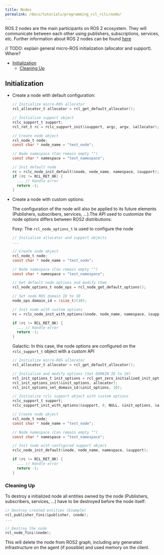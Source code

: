 ```yaml
---
title: Nodes
permalink: /docs/tutorials/programming_rcl_rclc/node/
---
```


ROS 2 nodes are the main participants on ROS 2 ecosystem. They will communicate between each other using publishers, subscriptions, services, etc. Further information about ROS 2 nodes can be found [here](https://docs.ros.org/en/galactic/Tutorials/Understanding-ROS2-Nodes.html)

// TODO: explain general micro-ROS initialization (allocator and support). Where?

- [Initialization](#initialization)
  - [Cleaning Up](#cleaning-up)

## Initialization

- Create a node with default configuration:
  ```c
  // Initialize micro-ROS allocator
  rcl_allocator_t allocator = rcl_get_default_allocator();

  // Initialize support object
  rclc_support_t support;
  rcl_ret_t rc = rclc_support_init(&support, argc, argv, &allocator);

  // Create node object
  rcl_node_t node;
  const char * node_name = "test_node";

  // Node namespace (Can remain empty "")
  const char * namespace = "test_namespace";

  // Init default node
  rc = rclc_node_init_default(&node, node_name, namespace, &support);
  if (rc != RCL_RET_OK) {
    ... // Handle error
    return -1;
  }
  ```

- Create a node with custom options:

  The configuration of the node will also be applied to its future elements (Publishers, subscribers, services, ...).The API used to customize the node options differs between ROS2 distributions:

  Foxy: The `rcl_node_options_t` is used to configure the node

  ```c
  // Initialize allocator and support objects
  ...

  // Create node object
  rcl_node_t node;
  const char * node_name = "test_node";

  // Node namespace (Can remain empty "")
  const char * namespace = "test_namespace";

  // Get default node options and modify them
  rcl_node_options_t node_ops = rcl_node_get_default_options();

  // Set node ROS domain ID to 10
  node_ops.domain_id = (size_t)(10);

  // Init node with custom options
  rc = rclc_node_init_with_options(&node, node_name, namespace, &support, &node_ops);

  if (rc != RCL_RET_OK) {
    ... // Handle error
    return -1;
  }
  ```

  Galactic: In this case, the node options are configured on the `rclc_support_t` object with a custom API

  ```c
  // Initialize micro-ROS allocator
  rcl_allocator_t allocator = rcl_get_default_allocator();

  // Initialize and modify options (Set DOMAIN ID to 10)
  rcl_init_options_t init_options = rcl_get_zero_initialized_init_options();
  rcl_init_options_init(&init_options, allocator);
  rcl_init_options_set_domain_id(&init_options, 10);

  // Initialize rclc support object with custom options
  rclc_support_t support;
  rclc_support_init_with_options(&support, 0, NULL, &init_options, &allocator);

  // Create node object
  rcl_node_t node;
  const char * node_name = "test_node";

  // Node namespace (Can remain empty "")
  const char * namespace = "test_namespace";

  // Init node with configured support object
  rclc_node_init_default(&node, node_name, namespace, &support);

  if (rc != RCL_RET_OK) {
    ... // Handle error
    return -1;
  }
  ```

### Cleaning Up

To destroy a initialized node all entities owned by the node (Publishers, subscribers, services, ...) have to be destroyed before the node itself:

```c
// Destroy created entities (Example)
rcl_publisher_fini(&publisher, &node);
...

// Destroy the node
rcl_node_fini(&node);
```

This will delete the node from ROS2 graph, including any generated infrastructure on the agent (if possible) and used memory on the client.
